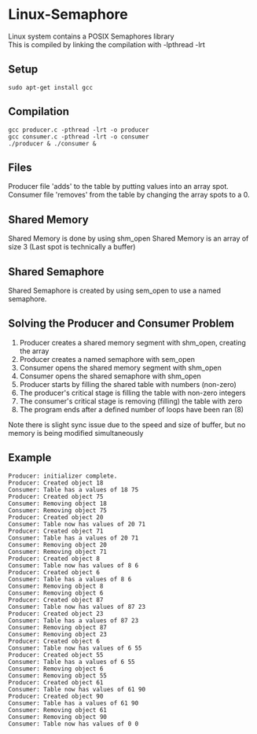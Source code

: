 # Linux-Semaphore  
Linux system contains a POSIX Semaphores library  
This is compiled by linking the compilation with -lpthread -lrt  
## Setup
```
sudo apt-get install gcc
```
## Compilation  
```
gcc producer.c -pthread -lrt -o producer  
gcc consumer.c -pthread -lrt -o consumer  
./producer & ./consumer &  
```
## Files
Producer file 'adds' to the table by putting values into an array spot.
Consumer file 'removes' from the table by changing the array spots to a 0.
## Shared Memory
Shared Memory is done by using shm_open
Shared Memory is an array of size 3 (Last spot is technically a buffer)
## Shared Semaphore
Shared Semaphore is created by using sem_open to use a named semaphore.
## Solving the Producer and Consumer Problem
1. Producer creates a shared memory segment with shm_open, creating the array
2. Producer creates a named semaphore with sem_open
3. Consumer opens the shared memory segment with shm_open
4. Consumer opens the shared semaphore with shm_open
5. Producer starts by filling the shared table with numbers (non-zero)
6. The producer's critical stage is filling the table with non-zero integers
7. The consumer's critical stage is removing (filling) the table with zero
8. The program ends after a defined number of loops have been ran (8)

Note there is slight sync issue due to the speed and size of buffer, but no memory is being modified simultaneously 
## Example
```
Producer: initializer complete.
Producer: Created object 18
Consumer: Table has a values of 18 75
Producer: Created object 75
Consumer: Removing object 18
Consumer: Removing object 75
Producer: Created object 20
Consumer: Table now has values of 20 71
Producer: Created object 71
Consumer: Table has a values of 20 71
Consumer: Removing object 20
Consumer: Removing object 71
Producer: Created object 8
Consumer: Table now has values of 8 6
Producer: Created object 6
Consumer: Table has a values of 8 6
Consumer: Removing object 8
Consumer: Removing object 6
Producer: Created object 87
Consumer: Table now has values of 87 23
Producer: Created object 23
Consumer: Table has a values of 87 23
Consumer: Removing object 87
Consumer: Removing object 23
Producer: Created object 6
Consumer: Table now has values of 6 55
Producer: Created object 55
Consumer: Table has a values of 6 55
Consumer: Removing object 6
Consumer: Removing object 55
Producer: Created object 61
Consumer: Table now has values of 61 90
Producer: Created object 90
Consumer: Table has a values of 61 90
Consumer: Removing object 61
Consumer: Removing object 90
Consumer: Table now has values of 0 0
```
